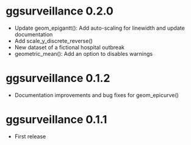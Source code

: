 # ggsurveillance 0.2.0

-   Update geom_epigantt(): Add auto-scaling for linewidth and update documentation
-   Add scale_y_discrete_reverse()
-   New dataset of a fictional hospital outbreak
-   geometric_mean(): Add an option to disables warnings

# ggsurveillance 0.1.2

-   Documentation improvements and bug fixes for geom_epicurve()


# ggsurveillance 0.1.1

-   First release
